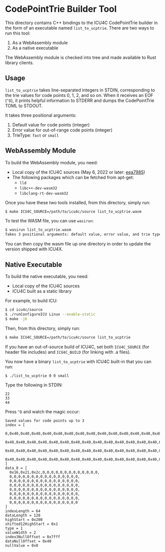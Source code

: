 # CodePointTrie Builder Tool

This directory contains C++ bindings to the ICU4C CodePointTrie builder in the form of an executable named `list_to_ucptrie`. There are two ways to run this tool:

1. As a WebAssembly module
2. As a native executable

The WebAssembly module is checked into tree and made available to Rust library clients.

## Usage

`list_to_ucptrie` takes line-separated integers in STDIN, corresponding to the trie values for code points 0, 1, 2, and so on. When it receives an EOF (`^D`), it prints helpful information to STDERR and dumps the CodePointTrie TOML to STDOUT.

It takes three positional arguments:

1. Default value for code points (integer)
2. Error value for out-of-range code points (integer)
3. TrieType: `fast` or `small`

## WebAssembly Module

To build the WebAssembly module, you need:

- Local copy of the ICU4C sources (May 6, 2022 or later: [eea7985](https://github.com/unicode-org/icu/commit/eea7985e5a7108d00f1224ed36f0220fa9441cdc))
- The following packages which can be fetched from apt-get:
  - `lld`
  - `libc++-dev-wasm32`
  - `libclang-rt-dev-wasm32`

Once you have these two tools installed, from this directory, simply run:

```bash
$ make ICU4C_SOURCE=/path/to/icu4c/source list_to_ucptrie.wasm
```

To test the WASM file, you can use `wasirun`:

```bash
$ wasirun list_to_ucptrie.wasm
Takes 3 positional arguments: default value, error value, and trie type
```

You can then copy the wasm file up one directory in order to update the version shipped with ICU4X.

## Native Executable

To build the native executable, you need:

- Local copy of the ICU4C sources
- ICU4C built as a static library

For example, to build ICU:

```bash
$ cd icu4c/source
$ ./runConfigureICU Linux --enable-static
$ make -j6
```

Then, from this directory, simply run:

```bash
$ make ICU4C_SOURCE=/path/to/icu4c/source list_to_ucptrie
```

If you have an out-of-source build of ICU4C, set both `ICU4C_SOURCE` (for header file includes) and `ICU4C_BUILD` (for linking with .a files).

You now have a binary `list_to_ucptrie` with ICU4C built-in that you can run:

```bash
$ ./list_to_ucptrie 0 0 small
```

Type the following in STDIN:

```
22
33
44
```

Press `^D` and watch the magic occur:

```
Saved values for code points up to 3
index = [
  0,0x40,0x40,0x40,0x40,0x40,0x40,0x40,0x40,0x40,0x40,0x40,0x40,0x40,0x40,0x40,
  0x40,0x40,0x40,0x40,0x40,0x40,0x40,0x40,0x40,0x40,0x40,0x40,0x40,0x40,0x40,0x40,
  0x40,0x40,0x40,0x40,0x40,0x40,0x40,0x40,0x40,0x40,0x40,0x40,0x40,0x40,0x40,0x40,
  0x40,0x40,0x40,0x40,0x40,0x40,0x40,0x40,0x40,0x40,0x40,0x40,0x40,0x40,0x40,0x40
]
data_8 = [
  0x16,0x21,0x2c,0,0,0,0,0,0,0,0,0,0,0,0,0,
  0,0,0,0,0,0,0,0,0,0,0,0,0,0,0,0,
  0,0,0,0,0,0,0,0,0,0,0,0,0,0,0,0,
  0,0,0,0,0,0,0,0,0,0,0,0,0,0,0,0,
  0,0,0,0,0,0,0,0,0,0,0,0,0,0,0,0,
  0,0,0,0,0,0,0,0,0,0,0,0,0,0,0,0,
  0,0,0,0,0,0,0,0,0,0,0,0,0,0,0,0,
  0,0,0,0,0,0,0,0,0,0,0,0,0,0,0,0
]
indexLength = 64
dataLength = 128
highStart = 0x200
shifted12HighStart = 0x1
type = 1
valueWidth = 2
index3NullOffset = 0x7fff
dataNullOffset = 0x40
nullValue = 0x0
```
